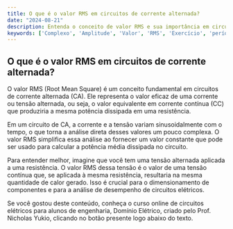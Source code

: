 ```yaml
---
title: O que é o valor RMS em circuitos de corrente alternada?
date: "2024-08-21"
description: Entenda o conceito de valor RMS e sua importância em circuitos de corrente alternada.
keywords: ['Complexo', 'Amplitude', 'Valor', 'RMS', 'Exercício', 'período', 'Impedância']
---
```


## O que é o valor RMS em circuitos de corrente alternada?

O valor RMS (Root Mean Square) é um conceito fundamental em circuitos de corrente alternada (CA). Ele representa o valor eficaz de uma corrente ou tensão alternada, ou seja, o valor equivalente em corrente contínua (CC) que produziria a mesma potência dissipada em uma resistência.

Em um circuito de CA, a corrente e a tensão variam sinusoidalmente com o tempo, o que torna a análise direta desses valores um pouco complexa. O valor RMS simplifica essa análise ao fornecer um valor constante que pode ser usado para calcular a potência média dissipada no circuito.

Para entender melhor, imagine que você tem uma tensão alternada aplicada a uma resistência. O valor RMS dessa tensão é o valor de uma tensão contínua que, se aplicada à mesma resistência, resultaria na mesma quantidade de calor gerado. Isso é crucial para o dimensionamento de componentes e para a análise de desempenho de circuitos elétricos.

Se você gostou deste conteúdo, conheça o curso online de circuitos elétricos para alunos de engenharia, Domínio Elétrico, criado pelo Prof. Nicholas Yukio, clicando no botão presente logo abaixo do texto.